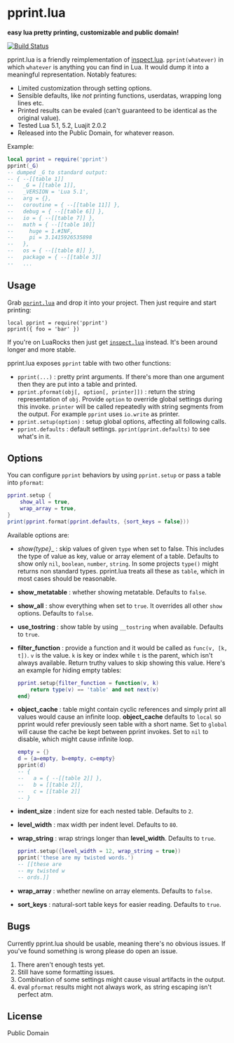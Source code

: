 # pprint.lua

__easy lua pretty printing, customizable and public domain!__

[![Build Status](https://travis-ci.org/jagt/pprint.lua.png?branch=master)](https://travis-ci.org/jagt/pprint.lua)

pprint.lua is a friendly reimplementation of [inspect.lua][1]. `pprint(whatever)` in which `whatever` is anything you can find in Lua. It would dump it into a meaningful representation. Notably features:

* Limited customization through setting options.
* Sensible defaults, like _not_ printing functions, userdatas, wrapping long lines etc.
* Printed results can be evaled (can't guaranteed to be identical as the original value).
* Tested Lua 5.1, 5.2, Luajit 2.0.2
* Released into the Public Domain, for whatever reason.

Example:

```lua
local pprint = require('pprint')
pprint(_G)
-- dumped _G to standard output:
-- { --[[table 1]]
--   _G = [[table 1]],
--   _VERSION = 'Lua 5.1',
--   arg = {},
--   coroutine = { --[[table 11]] },
--   debug = { --[[table 6]] },
--   io = { --[[table 7]] },
--   math = { --[[table 10]]
--     huge = 1.#INF,
--     pi = 3.1415926535898
--   },
--   os = { --[[table 8]] },
--   package = { --[[table 3]]
--   ...
```

## Usage

Grab [`pprint.lua`](https://raw.github.com/jagt/pprint.lua/master/pprint.lua) and drop it into your project. Then just require and start printing:

    local pprint = require('pprint')
    pprint({ foo = 'bar' })

If you're on LuaRocks then just get [`inspect.lua`][1] instead. It's been around longer and more stable.

pprint.lua exposes `pprint` table with two other functions:

* `pprint(...)` : pretty print arguments. If there's more than one argument then they are put into a table and printed.
* `pprint.pformat(obj[, option[, printer]])` : return the string representation of `obj`. Provide `option` to override global settings during this invoke. `printer` will be called repeatedly with string segments from the output. For example `pprint` uses `io.write` as printer.
* `pprint.setup(option)` : setup global options, affecting all following calls.
* `pprint.defaults` : default settings. `pprint(pprint.defaults)` to see what's in it.

## Options

You can configure `pprint` behaviors by using `pprint.setup` or pass a table into `pformat`:

```lua
pprint.setup {
    show_all = true,
    wrap_array = true,
}
print(pprint.format(pprint.defaults, {sort_keys = false}))
```

Available options are:

* __show_{type}__ : skip values of given `type` when set to false. This includes the type of value as key, value or array element of a table. Defaults to show only `nil`, `boolean`, `number`, `string`. In some projects `type()` might returns non standard types. pprint.lua treats all these as `table`, which in most cases should be reasonable.
* __show_metatable__ : whether showing metatable. Defaults to `false`.
* __show_all__ : show everything when set to `true`. It overrides all other `show` options. Defaults to `false`.
* __use_tostring__ : show table by using `__tostring` when available. Defaults to `true`.
* __filter_function__ : provide a function and it would be called as `func(v, [k, t])`. `v` is the value. `k` is key or index while `t` is the parent, which isn't always available. Return truthy values to skip showing this value. Here's an example for hiding empty tables:

    ```lua
    pprint.setup{filter_function = function(v, k)
        return type(v) == 'table' and not next(v)
    end}
    ```

* __object_cache__ : table might contain cyclic references and simply print all values would cause an infinite loop. __object_cache__ defaults to `local` so pprint would refer previously seen table with a short name. Set to `global` will cause the cache be kept between pprint invokes. Set to `nil` to disable, which might cause infinite loop.

    ```lua
    empty = {}
    d = {a=empty, b=empty, c=empty}
    pprint(d)
    -- {
    --   a = { --[[table 2]] },
    --   b = [[table 2]],
    --   c = [[table 2]]
    -- }
    ```

* __indent_size__ : indent size for each nested table. Defaults to `2`.
* __level_width__ : max width per indent level. Defaults to `80`.
* __wrap_string__ : wrap strings longer than __level_width__. Defaults to `true`.
    
    ```lua
    pprint.setup({level_width = 12, wrap_string = true})
    pprint('these are my twisted words.')
    -- [[these are
    -- my twisted w
    -- ords.]]
    ```

* __wrap_array__ : whether newline on array elements. Defaults to `false`.
* __sort_keys__ : natural-sort table keys for easier reading. Defaults to `true`.

## Bugs

Currently pprint.lua should be usable, meaning there's no obvious issues. If you've found something is wrong please do open an issue.

1. There aren't enough tests yet.
1. Still have some formatting issues.
1. Combination of some settings might cause visual artifacts in the output.
1. eval `pformat` results might not always work, as string escaping isn't perfect atm.

## License

Public Domain

[1]:https://github.com/kikito/inspect.lua "inspect.lua"


